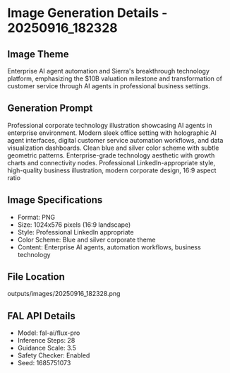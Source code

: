# Image Generation Details - 20250916_182328

## Image Theme
Enterprise AI agent automation and Sierra's breakthrough technology platform, emphasizing the $10B valuation milestone and transformation of customer service through AI agents in professional business settings.

## Generation Prompt
Professional corporate technology illustration showcasing AI agents in enterprise environment. Modern sleek office setting with holographic AI agent interfaces, digital customer service automation workflows, and data visualization dashboards. Clean blue and silver color scheme with subtle geometric patterns. Enterprise-grade technology aesthetic with growth charts and connectivity nodes. Professional LinkedIn-appropriate style, high-quality business illustration, modern corporate design, 16:9 aspect ratio

## Image Specifications
- Format: PNG
- Size: 1024x576 pixels (16:9 landscape)
- Style: Professional LinkedIn appropriate
- Color Scheme: Blue and silver corporate theme
- Content: Enterprise AI agents, automation workflows, business technology

## File Location
outputs/images/20250916_182328.png

## FAL API Details
- Model: fal-ai/flux-pro
- Inference Steps: 28
- Guidance Scale: 3.5
- Safety Checker: Enabled
- Seed: 1685751073